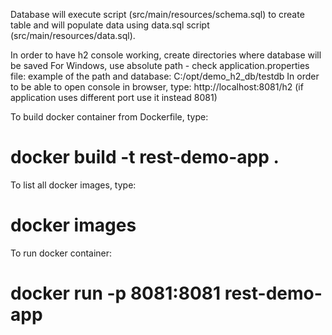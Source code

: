 Database will execute script (src/main/resources/schema.sql) to create table and will populate data using data.sql script (src/main/resources/data.sql).

In order to have h2 console working, create directories where database will be saved
For Windows, use absolute path - check application.properties file:
example of the path and database: C:/opt/demo_h2_db/testdb
In order to be able to open console in browser, type: http://localhost:8081/h2 (if application uses different port use it instead 8081)

To build docker container from Dockerfile, type:

# docker build -t rest-demo-app .

To list all docker images, type:

# docker images

To run docker container:

# docker run -p 8081:8081 rest-demo-app
